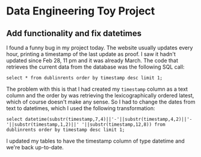 # Data Engineering Toy Project
## Add functionality and fix datetimes

I found a funny bug in my project today. The website usually updates every hour, printing a timestamp of the last update as proof. I saw it hadn't updated since Feb 28, 11 pm and it was already March. The code that retrieves the current data from the database was the following SQL call:

```
select * from dublinrents order by timestamp desc limit 1;
```

The problem with this is that I had created my `timestamp` column as a text column and the order by was retrieving the lexicographically ordered latest, which of course doesn't make any sense. So I had to change the dates from text to datetimes, which I used the following transformation:

```
select datetime(substr(timestamp,7,4)||'-'||substr(timestamp,4,2)||'-'||substr(timestamp,1,2)||' '||substr(timestamp,12,8)) from dublinrents order by timestamp desc limit 1;
```

I updated my tables to have the timestamp column of type datetime and we're back up-to-date.
